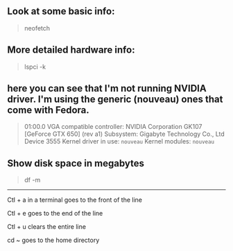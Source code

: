 ## Look at some basic info:
> neofetch

## More detailed hardware info:
> lspci -k

## here you can see that I'm not running NVIDIA driver.  I'm using the generic (nouveau) ones that come with Fedora.

>01:00.0 VGA compatible controller: NVIDIA Corporation GK107 [GeForce GTX 650] (rev a1)
Subsystem: Gigabyte Technology Co., Ltd Device 3555
Kernel driver in use: ``nouveau``
Kernel modules: ``nouveau``


## Show disk space in megabytes

>df -m

___
Ctl + a in a terminal goes to the front of the line

Ctl + e goes to the end of the line

Ctl + u clears the entire line

cd ~ goes to the home directory

    
